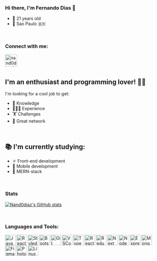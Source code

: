 ### Hi there, I'm Fernando Dias 👋

- 📅 21 years old
- 📍 Sao Paulo 🇧🇷

<br />

### Connect with me:

[<img align="left" alt="nand0diaz | LinkedIn" width="39px" src="https://cdn.jsdelivr.net/npm/simple-icons@v3/icons/linkedin.svg" /><br />][linkedin]

<br />

## I'm an enthusiast and programming lover! 💪🏽

I'm looking for a cool job to get:
- 🧠 Knowledge
- 👨🏽‍💻 Experience
- 🏋️ Challenges
- 👥 Great network

<br />

## 📚 I'm currently studying:

- ⚛️ Front-end development
- 📱 Mobile development
- 🚀 MERN-stack

<br />

### Stats

[![Nand0diaz's GitHub stats](https://github-readme-stats.vercel.app/api?username=nand0diaz&count_private=true&show_icons=true&theme=radical)](https://github.com/nand0diaz/github-readme-stats)

<br />

### Languages and Tools:

<img align="left" alt="JavaScript" width="34px" height="34px" src="https://miro.medium.com/max/1110/1*S-nV902O1yWwpFbxn0P_xA.png"/>
<img align="left" alt="React" width="34px" height="34px" src="https://res.cloudinary.com/practicaldev/image/fetch/s--qo_Wp38Z--/c_limit%2Cf_auto%2Cfl_progressive%2Cq_auto%2Cw_880/https://dev-to-uploads.s3.amazonaws.com/i/e0nl7ziy1la7bpwj7rsp.png"/>
<img align="left" alt="Styled-Components" width="34px" height="34px" src="https://styled-components.com/atom.png"/>
<img align="left" alt="Bootstrap" width="34px" height="34px" src="https://getbootstrap.com/docs/4.0/assets/brand/bootstrap-social-logo.png"/>
<img align="left" alt="Git" width="34px" height="34px" src="https://3.bp.blogspot.com/-xhNpNJJyQhk/XIe4GY78RQI/AAAAAAAAItc/ouueFUj2Hqo5dntmnKqEaBJR4KQ4Q2K3ACK4BGAYYCw/s1600/logo%2Bgit%2Bicon.png"/>
<img align="left" alt="VSCode" width="34px" height="34px" src="https://northcreation.agency/assets/Uploads/VSCode__FitWzEwMDAsMTAwMF0.png"/>


<img align="left" alt="TypeScript" width="34px" height="34px" src="https://miro.medium.com/max/816/1*mn6bOs7s6Qbao15PMNRyOA.png"/>
<img align="left" alt="ReactNative" width="34px" height="34px" src="https://res.cloudinary.com/practicaldev/image/fetch/s--qo_Wp38Z--/c_limit%2Cf_auto%2Cfl_progressive%2Cq_auto%2Cw_880/https://dev-to-uploads.s3.amazonaws.com/i/e0nl7ziy1la7bpwj7rsp.png"/>
<img align="left" alt="Redux" width="34px" height="34px" src="https://www.nicepng.com/png/detail/178-1787594_redux-redux-logo-svg.png"/>
<img align="left" alt="Next" width="34px" height="34px" src="https://cdn.auth0.com/blog/logos/nextjs-logo.png"/>
<img align="left" alt="Node" width="34px" height="34px" src="https://www.secret-source.eu/wp-content/uploads/2017/11/node-js-logo.jpg"/>
<img align="left" alt="Express" width="34px" height="34px" src="https://expressjs.com/images/express-facebook-share.png"/>
<img align="left" alt="MongoDB" width="34px" height="34px" src="https://cdn.icon-icons.com/icons2/2415/PNG/512/mongodb_original_wordmark_logo_icon_146425.png"/>
<img align="left" alt="Figma" width="34px" height="34px" src="https://4.bp.blogspot.com/-LiJZ5I8E7K8/XIe_GeI5glI/AAAAAAAAIuw/4Awu8j8r0P8TKBXzyxyslHEfplOlK9-6QCK4BGAYYCw/s1600/icon%2Bfigma%2Bvector.png"/>
<img align="left" alt="Photoshop" width="34px" height="34px" src="https://seeklogo.com/images/A/adobe-photoshop-logo-7B88D7B5AA-seeklogo.com.png"/>
<img align="left" alt="Linux" width="34px" height="34px" src="https://i.pinimg.com/originals/c7/b8/11/c7b8113247fecd83bd9b5ed5bd3f34d5.png"/>


[linkedin]: https://www.linkedin.com/in/fernando-d-6b1115179/
